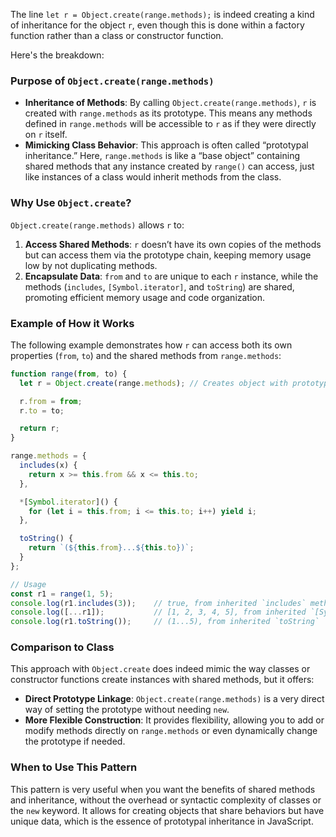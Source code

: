 
The line `let r = Object.create(range.methods);` is indeed creating a kind of inheritance for the object `r`, even though this is done within a factory function rather than a class or constructor function.

Here's the breakdown:

### Purpose of `Object.create(range.methods)`

- **Inheritance of Methods**: By calling `Object.create(range.methods)`, `r` is created with `range.methods` as its prototype. This means any methods defined in `range.methods` will be accessible to `r` as if they were directly on `r` itself.
- **Mimicking Class Behavior**: This approach is often called “prototypal inheritance.” Here, `range.methods` is like a “base object” containing shared methods that any instance created by `range()` can access, just like instances of a class would inherit methods from the class.
  
### Why Use `Object.create`?

`Object.create(range.methods)` allows `r` to:
1. **Access Shared Methods**: `r` doesn’t have its own copies of the methods but can access them via the prototype chain, keeping memory usage low by not duplicating methods.
2. **Encapsulate Data**: `from` and `to` are unique to each `r` instance, while the methods (`includes`, `[Symbol.iterator]`, and `toString`) are shared, promoting efficient memory usage and code organization.
   
### Example of How it Works

The following example demonstrates how `r` can access both its own properties (`from`, `to`) and the shared methods from `range.methods`:

```javascript
function range(from, to) {
  let r = Object.create(range.methods); // Creates object with prototype linkage

  r.from = from;
  r.to = to;

  return r;
}

range.methods = {
  includes(x) {
    return x >= this.from && x <= this.to;
  },

  *[Symbol.iterator]() {
    for (let i = this.from; i <= this.to; i++) yield i;
  },

  toString() {
    return `(${this.from}...${this.to})`;
  }
};

// Usage
const r1 = range(1, 5);
console.log(r1.includes(3));    // true, from inherited `includes` method
console.log([...r1]);           // [1, 2, 3, 4, 5], from inherited `[Symbol.iterator]`
console.log(r1.toString());     // (1...5), from inherited `toString`
```

### Comparison to Class

This approach with `Object.create` does indeed mimic the way classes or constructor functions create instances with shared methods, but it offers:
- **Direct Prototype Linkage**: `Object.create(range.methods)` is a very direct way of setting the prototype without needing `new`.
- **More Flexible Construction**: It provides flexibility, allowing you to add or modify methods directly on `range.methods` or even dynamically change the prototype if needed.

### When to Use This Pattern

This pattern is very useful when you want the benefits of shared methods and inheritance, without the overhead or syntactic complexity of classes or the `new` keyword. It allows for creating objects that share behaviors but have unique data, which is the essence of prototypal inheritance in JavaScript.
